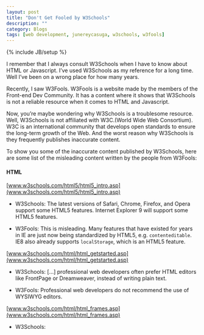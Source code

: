 ```yaml
---
layout: post
title: "Don't Get Fooled by W3Schools"
description: ""
category: Blogs
tags: [web development, junereycasuga, w3schools, w3fools]
---
```

{% include JB/setup %}

I remember that I always consult W3Schools when I have to know about HTML or Javascript. I’ve used W3Schools as my reference for a long time. Well I’ve been on a wrong place for how many years.

Recently, I saw W3Fools. W3Fools is a website made by the members of the Front-end Dev Community. It has a content where it shows that W3Schools is not a reliable resource when it comes to HTML and Javascript.

Now, you’re maybe wondering why W3Schools is a troublesome resource. Well, W3Schools is not affiliated with W3C.(World Wide Web Consortium). W3C is an international community that develops open standards to ensure the long-term growth of the Web. And the worst reason why W3Schools is they frequently publishes inaccurate content.

To show you some of the inaccurate content published by W3Schools, here are some list of the misleading content written by the people from W3Fools:

#### HTML

[www.w3schools.com/html5/html5_intro.asp](www.w3schools.com/html5/html5_intro.asp)

* W3Schools: The latest versions of Safari, Chrome, Firefox, and Opera support some HTML5 features. Internet Explorer 9 will support some HTML5 features.

* W3Fools: This is misleading. Many features that have existed for years in IE are just now being standardized by HTML5, e.g. `contenteditable`. IE8 also already supports `localStorage`, which is an HTML5 feature.

[www.w3schools.com/html/html_getstarted.asp](www.w3schools.com/html/html_getstarted.asp)

* W3Schools: [...] professional web developers often prefer HTML editors like FrontPage or Dreamweaver, instead of writing plain text.

* W3Fools: Professional web developers do not recommend the use of WYSIWYG editors.

[www.w3schools.com/html/html_frames.asp](www.w3schools.com/html/html_frames.asp)

* W3Schools: 